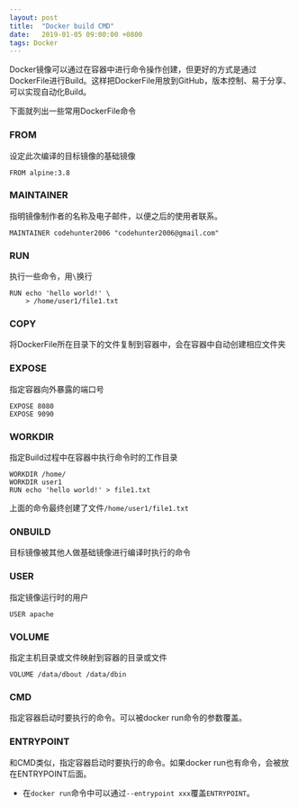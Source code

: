 ```yaml
---
layout: post
title:  "Docker build CMD"
date:   2019-01-05 09:00:00 +0800
tags: Docker
---
```


Docker镜像可以通过在容器中进行命令操作创建，但更好的方式是通过DockerFile进行Build。这样把DockerFile用放到GitHub，版本控制、易于分享、可以实现自动化Build。

下面就列出一些常用DockerFile命令

### FROM
设定此次编译的目标镜像的基础镜像
```
FROM alpine:3.8
```

### MAINTAINER
指明镜像制作者的名称及电子邮件，以便之后的使用者联系。
```
MAINTAINER codehunter2006 "codehunter2006@gmail.com"
```

### RUN
执行一些命令，用`\`换行
```
RUN echo 'hello world!' \
    > /home/user1/file1.txt
```

### COPY
将DockerFile所在目录下的文件复制到容器中，会在容器中自动创建相应文件夹

### EXPOSE
指定容器向外暴露的端口号
```
EXPOSE 8080 
EXPOSE 9090
```

### WORKDIR
指定Build过程中在容器中执行命令时的工作目录
```
WORKDIR /home/
WORKDIR user1
RUN echo 'hello world!' > file1.txt
```
上面的命令最终创建了文件`/home/user1/file1.txt`

### ONBUILD
目标镜像被其他人做基础镜像进行编译时执行的命令

### USER
指定镜像运行时的用户
```
USER apache
```

### VOLUME
指定主机目录或文件映射到容器的目录或文件
```
VOLUME /data/dbout /data/dbin
```

### CMD
指定容器启动时要执行的命令。可以被docker run命令的参数覆盖。

### ENTRYPOINT
和CMD类似，指定容器启动时要执行的命令。如果docker run也有命令，会被放在ENTRYPOINT后面。

* 在`docker run`命令中可以通过`--entrypoint xxx`覆盖`ENTRYPOINT`。

